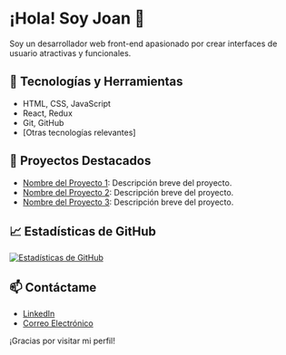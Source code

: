 
<!--
**Joanfv-git/Joanfv-git** is a ✨ _special_ ✨ repository because its `README.md` (this file) appears on your GitHub profile.

Here are some ideas to get you started:

- 🔭 I’m currently working on ...
- 🌱 I’m currently learning ...
- 👯 I’m looking to collaborate on ...
- 🤔 I’m looking for help with ...
- 💬 Ask me about ...
- 📫 How to reach me: ...
- 😄 Pronouns: ...
- ⚡ Fun fact: ...
-->
# ¡Hola! Soy Joan 👋

Soy un desarrollador web front-end apasionado por crear interfaces de usuario atractivas y funcionales.

## 🔧 Tecnologías y Herramientas
- HTML, CSS, JavaScript 
- React, Redux
- Git, GitHub
- [Otras tecnologías relevantes]

## 🚀 Proyectos Destacados
- [Nombre del Proyecto 1](enlace-al-repo): Descripción breve del proyecto.
- [Nombre del Proyecto 2](enlace-al-repo): Descripción breve del proyecto.
- [Nombre del Proyecto 3](enlace-al-repo): Descripción breve del proyecto.

## 📈 Estadísticas de GitHub
[![Estadísticas de GitHub](https://github-readme-stats.vercel.app/api?username=Joanfv-git&show_icons=true)](https://github.com/Joanfv-git)

## 📫 Contáctame
- [LinkedIn](enlace-a-linkedin)
- [Correo Electrónico](mailto:joanfernandezvilana@gmail.com)

¡Gracias por visitar mi perfil!
